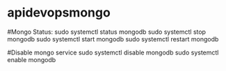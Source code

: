 # apidevopsmongo

#Mongo Status:
sudo systemctl status mongodb
sudo systemctl stop mongodb
sudo systemctl start mongodb
sudo systemctl restart mongodb

#Disable mongo service
sudo systemctl disable mongodb
sudo systemctl enable mongodb
